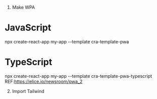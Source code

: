 1. Make WPA  
# JavaScript
npx create-react-app my-app --template cra-template-pwa

# TypeScript
npx create-react-app my-app --template cra-template-pwa-typescript
REF:https://elice.io/newsroom/pwa_2


2. Import Tailwind
